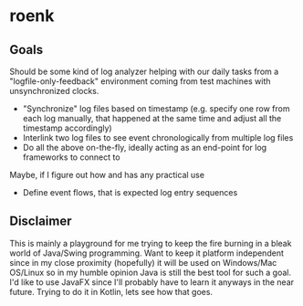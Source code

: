 roenk
=====

Goals
-----

Should be some kind of log analyzer helping with our daily tasks from a "logfile-only-feedback" environment coming
from test machines with unsynchronized clocks.

* "Synchronize" log files based on timestamp (e.g. specify one row from each log manually, that happened at the same
time and adjust all the timestamp accordingly)
* Interlink two log files to see event chronologically from multiple log files
* Do all the above on-the-fly, ideally acting as an end-point for log frameworks to connect to

Maybe, if I figure out how and has any practical use
* Define event flows, that is expected log entry sequences

Disclaimer
----------
This is mainly a playground for me trying to keep the fire burning in a bleak world of Java/Swing programming. Want
to keep it platform independent since in my close proximity (hopefully) it will be used on Windows/Mac OS/Linux so in
my humble opinion Java is still the best tool for such a goal. I'd like to use JavaFX since I'll probably have to
learn it anyways in the near future. Trying to do it in Kotlin, lets see how that goes.
